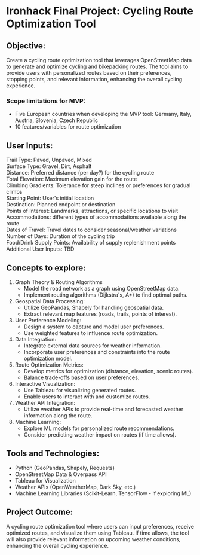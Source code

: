 # Ironhack Final Project: Cycling Route Optimization Tool

## Objective:
Create a cycling route optimization tool that leverages OpenStreetMap data to generate and optimize cycling and bikepacking routes. The tool aims to provide users with personalized routes based on their preferences, stopping points, and relevant information, enhancing the overall cycling experience.<br>
### Scope limitations for MVP:
- Five European countries when developing the MVP tool: Germany, Italy, Austria, Slovenia, Czech Republic
- 10 features/variables for route optimization

## User Inputs:
Trail Type: Paved, Unpaved, Mixed<br>
Surface Type: Gravel, Dirt, Asphalt<br>
Distance: Preferred distance (per day?) for the cycling route<br>
Total Elevation: Maximum elevation gain for the route<br>
Climbing Gradients: Tolerance for steep inclines or preferences for gradual climbs<br>
Starting Point: User's initial location<br>
Destination: Planned endpoint or destination<br>
Points of Interest: Landmarks, attractions, or specific locations to visit<br>
Accommodations: different types of accommodations available along the route<br>
Dates of Travel: Travel dates to consider seasonal/weather variations<br>
Number of Days: Duration of the cycling trip<br>
Food/Drink Supply Points: Availability of supply replenishment points<br>
Additional User Inputs: TBD<br>

## Concepts to explore:
1. Graph Theory & Routing Algorithms
    - Model the road network as a graph using OpenStreetMap data.
    - Implement routing algorithms (Dijkstra's, A*) to find optimal paths.
2. Geospatial Data Processing:
    - Utilize GeoPandas, Shapely for handling geospatial data.
    - Extract relevant map features (roads, trails, points of interest).
3. User Preference Modeling:
    - Design a system to capture and model user preferences.
    - Use weighted features to influence route optimization.
4. Data Integration:
    - Integrate external data sources for weather information.
    - Incorporate user preferences and constraints into the route optimization model.
5. Route Optimization Metrics:
    - Develop metrics for optimization (distance, elevation, scenic routes).
    - Balance trade-offs based on user preferences.
6. Interactive Visualization:
    - Use Tableau for visualizing generated routes.
    - Enable users to interact with and customize routes.
7. Weather API Integration:
    - Utilize weather APIs to provide real-time and forecasted weather information along the route.
8. Machine Learning:
    - Explore ML models for personalized route recommendations.
    - Consider predicting weather impact on routes (if time allows).

## Tools and Technologies:
- Python (GeoPandas, Shapely, Requests)
- OpenStreetMap Data & Overpass API
- Tableau for Visualization
- Weather APIs (OpenWeatherMap, Dark Sky, etc.)
- Machine Learning Libraries (Scikit-Learn, TensorFlow - if exploring ML)

## Project Outcome:
A cycling route optimization tool where users can input preferences, receive optimized routes, and visualize them using Tableau. If time allows, the tool will also provide relevant information on upcoming weather conditions, enhancing the overall cycling experience.<br>



